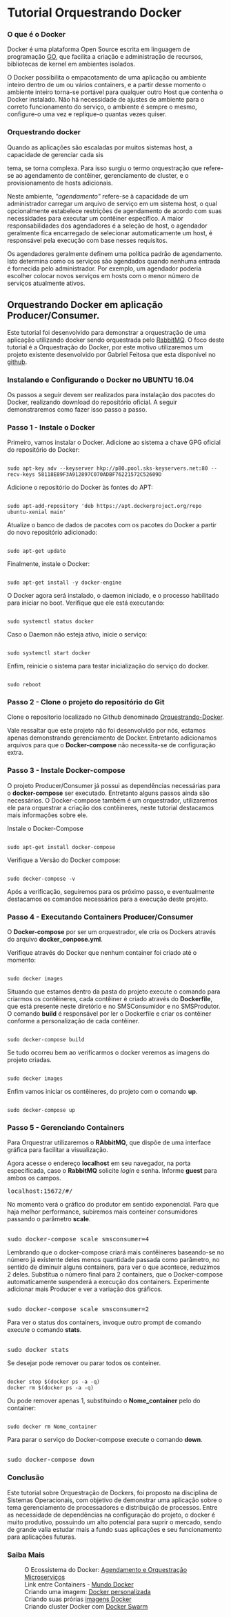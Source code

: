 
 <h1>Tutorial Orquestrando Docker</h1>

<h3>O que é o Docker</h3>

<p>Docker é uma plataforma Open Source escrita em linguagem de programação <a href="https://golang.org/doc/">GO</a>, que facilita a criação e administração de recursos, bibliotecas de kernel em  ambientes isolados.</p>
<p>O Docker possibilita o empacotamento de uma aplicação ou ambiente inteiro dentro de um ou vários containers, e a partir desse momento o ambiente inteiro torna-se portável para qualquer outro Host que contenha o Docker instalado. Não há necessidade de ajustes de ambiente para o correto funcionamento do serviço, o ambiente é sempre o mesmo, configure-o uma vez e replique-o quantas vezes quiser.</p>

 <h3>Orquestrando docker</h3>

<p>Quando as aplicações são escaladas por muitos sistemas host, a capacidade de gerenciar cada sis

tema, se torna  complexa. Para isso surgiu o termo orquestração que refere-se ao agendamento de contêiner, gerenciamento de cluster, e o provisionamento de hosts adicionais.</p>
<p>Neste ambiente, <i>"agendamento"</i> refere-se à capacidade de um administrador carregar um arquivo de serviço em um sistema host, o qual opcionalmente estabelece restrições de agendamento de acordo com suas necessidades para executar um contêiner específico. A maior responsabilidades dos agendadores é a seleção de host, o agendador geralmente fica encarregado de selecionar automaticamente um host, é responsável pela execução com base nesses requisitos.</p>
<p>Os agendadores geralmente definem uma política padrão de agendamento. Isto determina como os serviços são agendados quando nenhuma entrada é fornecida pelo administrador. Por exemplo, um agendador poderia escolher colocar novos serviços em hosts com o menor número de serviços atualmente ativos.</p>

<h2>Orquestrando Docker em aplicação Producer/Consumer.</h2>

Este tutorial foi desenvolvido para demonstrar a orquestração de uma aplicação utilizando docker sendo orquestrada pelo <a href="https://www.rabbitmq.com/">RabbitMQ</a>.
O foco deste tutorial é a Orquestração do Docker, por este motivo utilizaremos um projeto existente desenvolvido por  Gabriel Feitosa que esta disponivel no <a href="https://github.com/gabrielfeitosa/scaling-java-with-docker">github</a>.


<h3>Instalando e Configurando o Docker no UBUNTU 16.04</h3>

Os passos a seguir devem ser realizados para instalação dos pacotes do Docker, realizando download do repositório oficial. A seguir demonstraremos como fazer isso passo a passo.

<h3>Passo 1 - Instale o Docker</h3>

Primeiro, vamos instalar o Docker. Adicione ao sistema a chave GPG oficial do repositório do Docker:
<pre><code>
sudo apt-key adv --keyserver hkp://p80.pool.sks-keyservers.net:80 --recv-keys 58118E89F3A912897C070ADBF76221572C52609D
</pre></code>

Adicione o repositório do Docker às fontes do APT:
<pre><code>
sudo apt-add-repository 'deb https://apt.dockerproject.org/repo ubuntu-xenial main'
</pre></code>

Atualize o banco de dados de pacotes com os pacotes do Docker a partir do novo repositório adicionado:
<pre><code>
sudo apt-get update
</pre></code>

Finalmente, instale o Docker:
<pre><code>
sudo apt-get install -y docker-engine
</pre></code>

O Docker agora será instalado, o daemon iniciado, e o processo habilitado para iniciar no boot. Verifique que ele está executando:
<pre><code>
sudo systemctl status docker
</pre></code>

Caso o Daemon não esteja ativo, inicie o serviço:
<pre><code>
sudo systemctl start docker
</pre></code>

Enfim, reinicie o sistema para testar inicialização do serviço do docker.

<pre><code>
sudo reboot
</pre></code>

<h3>Passo 2 - Clone o projeto do repositório do Git</h3>

Clone o repositorio localizado no Github denominado <a href="https://github.com/Fernandolrs/Orquestrando-Docker">Orquestrando-Docker</a>.

Vale ressaltar que este projeto não foi desenvolvido por nós, estamos apenas demonstrando gerenciamento de Docker. Entretanto adicionamos arquivos para que o <b>Docker-compose</b> não necessita-se de configuração extra.

<h3>Passo 3 - Instale Docker-compose</h3>

O projeto Producer/Consumer já possui as dependências necessárias para o <strong>docker-compose</strong> ser executado. Entretanto alguns passos ainda são necessários. O Docker-compose também é um orquestrador, utilizaremos ele para orquestrar a criação dos contêineres, neste tutorial destacamos mais informações sobre ele.

Instale o Docker-Compose

<pre><code>
sudo apt-get install docker-compose
</code></pre>

Verifique a Versão do Docker compose:

<pre><code>
sudo docker-compose -v
</code></pre>

Após a verificação, seguiremos para os próximo passo, e eventualmente destacamos os comandos necessários para a execução deste projeto.

<h3> Passo 4 - Executando Containers Producer/Consumer </h3>

O <b>Docker-compose</b> por ser um orquestrador, ele cria os Dockers através do arquivo <strong>docker_conpose.yml</strong>.

Verifique através do Docker que nenhum container foi criado até o momento:

<pre><code>
sudo docker images
</code></pre>

Situando que estamos dentro da pasta do projeto execute o comando para criarmos os contêineres, cada contêiner é criado através do <strong>Dockerfile</strong>, que está presente neste diretório e no SMSConsumidor e no SMSProdutor.
O comando <strong>build</strong> é responsável por ler o Dockerfile e criar os contêiner conforme a personalização de cada contêiner.

<pre><code>
sudo docker-compose build
</code></pre>

Se tudo ocorreu bem ao verificarmos o docker veremos as imagens do projeto criadas.

<pre><code>
sudo docker images
</code></pre>

Enfim vamos iniciar os contêineres, do projeto com o comando <strong>up</strong>.
<pre><code>
sudo docker-compose up
</code></pre>

<h3> Passo 5 - Gerenciando Containers </h3>

Para Orquestrar utilizaremos o <strong>RAbbitMQ</strong>, que dispõe de uma interface gráfica para facilitar a visualização.

Agora acesse o endereço <b>localhost</b> em seu navegador, na porta especificada, caso o <b>RabbitMQ</b> solicite <i>login</i> e senha. Informe <b>guest</b> para ambos os campos.

<pre>
localhost:15672/#/
</pre>

No momento verá o gráfico do produtor em sentido exponencial. Para que haja melhor performance, subiremos mais conteiner consumidores passando o parâmetro <b>scale</b>.
<pre></code>
sudo docker-compose scale smsconsumer=4
</code></pre>

Lembrando que o docker-compose criará mais contêineres baseando-se no número já existente deles menos quantidade passada como parâmetro, no sentido de diminuir alguns containers, para ver o que acontece, reduzimos 2 deles. Substitua o número final para 2 containers, que o Docker-compose automaticamente suspenderá a execução dos containers. Experimente adicionar mais Producer e ver a variação dos gráficos.

<pre></code>
sudo docker-compose scale smsconsumer=2
</code></pre>

Para ver o status dos containers, invoque outro prompt de comando execute o comando <b>stats</b>.
<pre></code>
sudo docker stats
</code></pre>

Se desejar pode remover ou parar todos os conteiner.
<pre><code>
docker stop $(docker ps -a -q)
docker rm $(docker ps -a -q)
</code></pre>

Ou pode remover apenas 1, substituindo o <b>Nome_container</b> pelo do container:
<pre><code>
sudo docker rm Nome_container
</code></pre>

Para parar o serviço do Docker-compose execute o comando <b>down</b>.
<pre></code>
sudo docker-compose down
</code></pre>


<h3> Conclusão</h3>

<p>Este tutorial sobre Orquestração de Dockers, foi proposto na disciplina de Sistemas Operacionais, com objetivo de demonstrar uma aplicação sobre o tema gerenciamento de processadores e distribuição de processos. Entre as necessidade de dependências na configuração do projeto, o docker é muito produtivo, possuindo um alto potencial para suprir o mercado, sendo de grande valia estudar mais a fundo suas aplicações e seu funcionamento para aplicações futuras.</p>


<h3>Saiba Mais</h3>
<dl>
<dd>O Ecossistema do Docker: <a href="https://www.digitalocean.com/community/tutorials/o-ecossistema-do-docker-agendamento-e-orquestracao-pt"> Agendamento e Orquestração </a></dd>
 <dd><a href="http://flaviosilveira.com/2016/microservicos/">Microserviços</a></dd>
<dd>Link entre Containers - <a href="https://www.mundodocker.com.br/link-entre-containers/">Mundo Docker</a></dd>
<dd>Criando uma imagem: <a href="https://woliveiras.com.br/posts/Criando-uma-imagem-Docker-personalizada/">Docker personalizada</a></dd>
<dd>Criando suas prórias <a href="http://techfree.com.br/2016/03/criando-sua-propria-imagem-docker/">imagens Docker</a></dd>
 <dd>Criando cluster Docker com <a href="https://www.mundodocker.com.br/docker-1-12/">Docker Swarm</a>
</dl>
